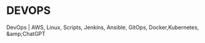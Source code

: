 # DEVOPS
DevOps | AWS, Linux, Scripts, Jenkins, Ansible, GitOps, Docker,Kubernetes, &amp;amp;ChatGPT
